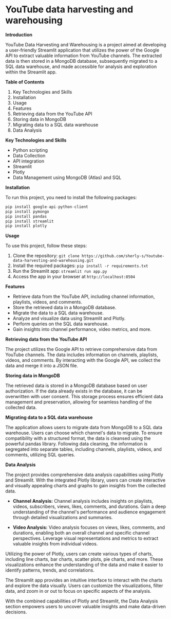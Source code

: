 # YouTube data harvesting and warehousing

**Introduction**

YouTube Data Harvesting and Warehousing is a project aimed at developing a user-friendly Streamlit application that utilizes the power of the Google API to extract valuable information from YouTube channels. The extracted data is then stored in a MongoDB database, subsequently migrated to a SQL data warehouse, and made accessible for analysis and exploration within the Streamlit app.

**Table of Contents**

1. Key Technologies and Skills
2. Installation
3. Usage
4. Features
5. Retrieving data from the YouTube API
6. Storing data in MongoDB
7. Migrating data to a SQL data warehouse
8. Data Analysis

**Key Technologies and Skills**
- Python scripting
- Data Collection
- API integration
- Streamlit
- Plotly
- Data Management using MongoDB (Atlas) and SQL

**Installation**

To run this project, you need to install the following packages:
```python
pip install google-api-python-client
pip install pymongo
pip install pandas
pip install streamlit
pip install plotly
```

**Usage**

To use this project, follow these steps:

1. Clone the repository: ```git clone https://github.com/sherly-s/Youtube-data-harvesting-and-warehousing.git```
2. Install the required packages: ```pip install -r requirements.txt```
3. Run the Streamlit app: ```streamlit run app.py```
4. Access the app in your browser at ```http://localhost:8504```

**Features**

- Retrieve data from the YouTube API, including channel information, playlists, videos, and comments.
- Store the retrieved data in a MongoDB database.
- Migrate the data to a SQL data warehouse.
- Analyze and visualize data using Streamlit and Plotly.
- Perform queries on the SQL data warehouse.
- Gain insights into channel performance, video metrics, and more.

**Retrieving data from the YouTube API**

The project utilizes the Google API to retrieve comprehensive data from YouTube channels. The data includes information on channels, playlists, videos, and comments. By interacting with the Google API, we collect the data and merge it into a JSON file.

**Storing data in MongoDB**

The retrieved data is stored in a MongoDB database based on user authorization. If the data already exists in the database, it can be overwritten with user consent. This storage process ensures efficient data management and preservation, allowing for seamless handling of the collected data.

**Migrating data to a SQL data warehouse**

The application allows users to migrate data from MongoDB to a SQL data warehouse. Users can choose which channel's data to migrate. To ensure compatibility with a structured format, the data is cleansed using the powerful pandas library. Following data cleaning, the information is segregated into separate tables, including channels, playlists, videos, and comments, utilizing SQL queries.

**Data Analysis**

The project provides comprehensive data analysis capabilities using Plotly and Streamlit. With the integrated Plotly library, users can create interactive and visually appealing charts and graphs to gain insights from the collected data.

- **Channel Analysis:** Channel analysis includes insights on playlists, videos, subscribers, views, likes, comments, and durations. Gain a deep understanding of the channel's performance and audience engagement through detailed visualizations and summaries.

- **Video Analysis:** Video analysis focuses on views, likes, comments, and durations, enabling both an overall channel and specific channel perspectives. Leverage visual representations and metrics to extract valuable insights from individual videos.

Utilizing the power of Plotly, users can create various types of charts, including line charts, bar charts, scatter plots, pie charts, and more. These visualizations enhance the understanding of the data and make it easier to identify patterns, trends, and correlations.

The Streamlit app provides an intuitive interface to interact with the charts and explore the data visually. Users can customize the visualizations, filter data, and zoom in or out to focus on specific aspects of the analysis.

With the combined capabilities of Plotly and Streamlit, the Data Analysis section empowers users to uncover valuable insights and make data-driven decisions.


